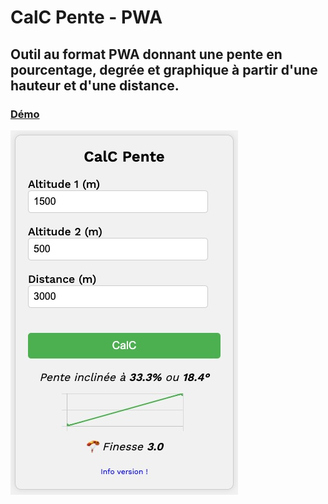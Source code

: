 # CalC Pente - PWA
## Outil au format PWA donnant une pente en pourcentage, degrée et graphique à partir d'une hauteur et d'une distance.
### [Démo](https://devloben.github.io/calc-pente/)
![screenshot](ressources/img/screenshot.png)